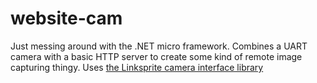 website-cam
===========

Just messing around with the .NET micro framework. Combines a UART camera with a basic HTTP server to create some kind
of remote image capturing thingy.  Uses [the Linksprite camera interface library](http://www.tinyclr.com/codeshare/entry/165)
